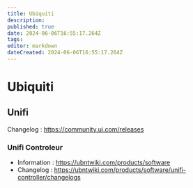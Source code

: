 ```yaml
---
title: Ubiquiti
description: 
published: true
date: 2024-06-06T16:55:17.264Z
tags: 
editor: markdown
dateCreated: 2024-06-06T16:55:17.264Z
---
```


# Ubiquiti

## Unifi

Changelog : <https://community.ui.com/releases>

### Unifi Controleur

- Information : <https://ubntwiki.com/products/software>
- Changelog : <https://ubntwiki.com/products/software/unifi-controller/changelogs>
